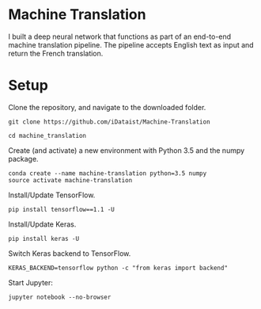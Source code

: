 # Machine Translation
I built a deep neural network that functions as part of an end-to-end machine translation pipeline. The pipeline accepts English text as input and return the French translation.

# Setup

Clone the repository, and navigate to the downloaded folder.
```
git clone https://github.com/iDataist/Machine-Translation

cd machine_translation
```

Create (and activate) a new environment with Python 3.5 and the numpy package.
```
conda create --name machine-translation python=3.5 numpy
source activate machine-translation
```

Install/Update TensorFlow.
```
pip install tensorflow==1.1 -U
```

Install/Update Keras.
```
pip install keras -U
```

Switch Keras backend to TensorFlow.
```
KERAS_BACKEND=tensorflow python -c "from keras import backend"
```

Start Jupyter:
```
jupyter notebook --no-browser
```
